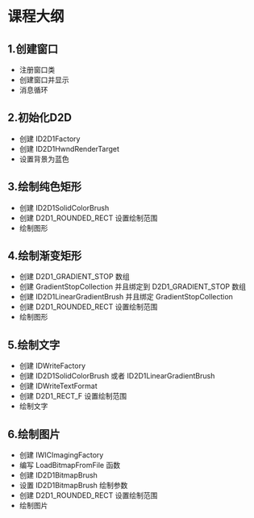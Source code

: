 # 课程大纲
## 1.创建窗口
- 注册窗口类
- 创建窗口并显示
- 消息循环

## 2.初始化D2D
- 创建 ID2D1Factory
- 创建 ID2D1HwndRenderTarget
- 设置背景为蓝色

## 3.绘制纯色矩形
- 创建 ID2D1SolidColorBrush
- 创建 D2D1_ROUNDED_RECT 设置绘制范围
- 绘制图形

## 4.绘制渐变矩形
- 创建 D2D1_GRADIENT_STOP 数组
- 创建 GradientStopCollection 并且绑定到 D2D1_GRADIENT_STOP 数组
- 创建 ID2D1LinearGradientBrush 并且绑定 GradientStopCollection
- 创建 D2D1_ROUNDED_RECT 设置绘制范围
- 绘制图形

## 5.绘制文字
- 创建 IDWriteFactory
- 创建 ID2D1SolidColorBrush 或者 ID2D1LinearGradientBrush
- 创建 IDWriteTextFormat
- 创建 D2D1_RECT_F 设置绘制范围
- 绘制文字

## 6.绘制图片
- 创建 IWICImagingFactory
- 编写 LoadBitmapFromFile 函数
- 创建 ID2D1BitmapBrush 
- 设置 ID2D1BitmapBrush 绘制参数
- 创建 D2D1_ROUNDED_RECT 设置绘制范围
- 绘制图片



